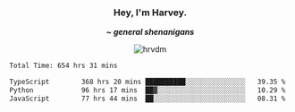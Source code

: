 <div align="center">
    <h3> Hey, I'm Harvey.</h3>
    <p><i><b>~ general shenanigans</b></i></p>
</div>

<p align="center">  <img src="https://komarev.com/ghpvc/?username=hrvdm&label=Views&color=252733&style=for-the-badge" alt="hrvdm" /> </p>

<!--START_SECTION:waka-->

```txt
Total Time: 654 hrs 31 mins

TypeScript        368 hrs 20 mins ██████████░░░░░░░░░░░░░░░   39.35 %
Python            96 hrs 17 mins  ██▓░░░░░░░░░░░░░░░░░░░░░░   10.29 %
JavaScript        77 hrs 44 mins  ██░░░░░░░░░░░░░░░░░░░░░░░   08.31 %
```

<!--END_SECTION:waka-->

